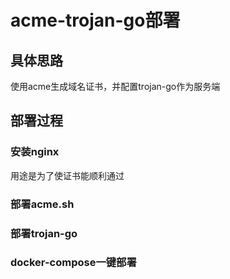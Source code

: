 # acme-trojan-go部署
## 具体思路
使用acme生成域名证书，并配置trojan-go作为服务端
## 部署过程
### 安装nginx
用途是为了使证书能顺利通过
### 部署acme.sh
### 部署trojan-go
### docker-compose一键部署
